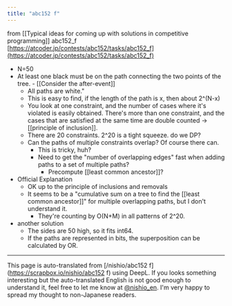 ```yaml
---
title: "abc152 f"
---
```


from  [[Typical ideas for coming up with solutions in competitive programming]]
abc152_f
[https://atcoder.jp/contests/abc152/tasks/abc152_f](https://atcoder.jp/contests/abc152/tasks/abc152_f)
- N=50
- At least one black must be on the path connecting the two points of the tree.
        - [[Consider the after-event]]
    - All paths are white."
    - This is easy to find, if the length of the path is x, then about 2^(N-x)
    - You look at one constraint, and the number of cases where it's violated is easily obtained. There's more than one constraint, and the cases that are satisfied at the same time are double counted -> [[principle of inclusion]].
    - There are 20 constraints. 2^20 is a tight squeeze. do we DP?
    - Can the paths of multiple constraints overlap? Of course there can.
        - This is tricky, huh?
        - Need to get the "number of overlapping edges" fast when adding paths to a set of multiple paths?
            - Precompute [[least common ancestor]]?
- Official Explanation
    - OK up to the principle of inclusions and removals
    - It seems to be a "cumulative sum on a tree to find the [[least common ancestor]]" for multiple overlapping paths, but I don't understand it.
        - They're counting by O(N+M) in all patterns of 2^20.
- another solution
    - The sides are 50 high, so it fits int64.
    - If the paths are represented in bits, the superposition can be calculated by OR.

---
This page is auto-translated from [/nishio/abc152 f](https://scrapbox.io/nishio/abc152 f) using DeepL. If you looks something interesting but the auto-translated English is not good enough to understand it, feel free to let me know at [@nishio_en](https://twitter.com/nishio_en). I'm very happy to spread my thought to non-Japanese readers.
